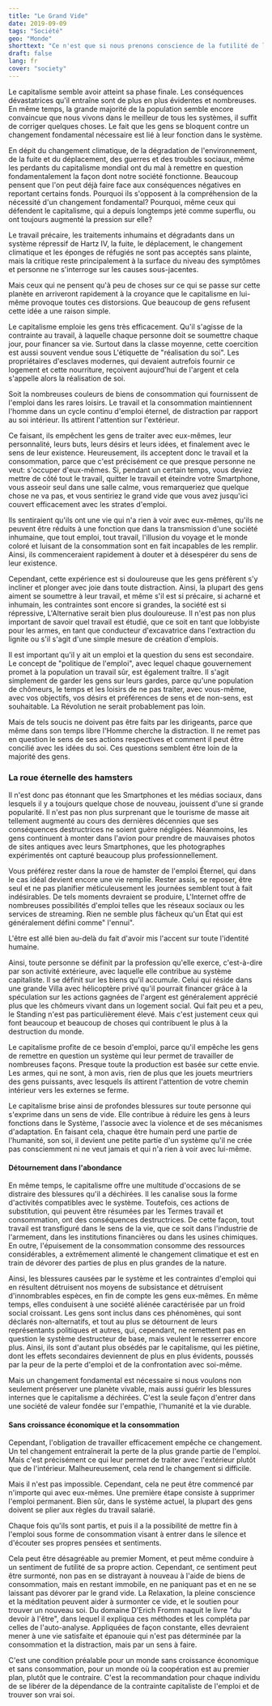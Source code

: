 ```yaml
---
title: "Le Grand Vide"
date: 2019-09-09
tags: "Société"
geo: "Monde"
shorttext: "Ce n'est que si nous prenons conscience de la futilité de la 'roue de hamster' dans laquelle nous sommes piégés que nous trouverons le courage de sortir."
draft: false
lang: fr
cover: "society"
---
```


Le capitalisme semble avoir atteint sa phase finale. Les conséquences dévastatrices qu'il entraîne sont de plus en plus évidentes et nombreuses. En même temps, la grande majorité de la population semble encore convaincue que nous vivons dans le meilleur de tous les systèmes, il suffit de corriger quelques choses. Le fait que les gens se bloquent contre un changement fondamental nécessaire est lié à leur fonction dans le système.

En dépit du changement climatique, de la dégradation de l'environnement, de la fuite et du déplacement, des guerres et des troubles sociaux, même les perdants du capitalisme mondial ont du mal à remettre en question fondamentalement la façon dont notre société fonctionne. Beaucoup pensent que l'on peut déjà faire face aux conséquences négatives en reportant certains fonds. Pourquoi ils s'opposent à la compréhension de la nécessité d'un changement fondamental? Pourquoi, même ceux qui défendent le capitalisme, qui a depuis longtemps jeté comme superflu, ou ont toujours augmenté la pression sur elle?

Le travail précaire, les traitements inhumains et dégradants dans un système répressif de Hartz IV, la fuite, le déplacement, le changement climatique et les éponges de réfugiés ne sont pas acceptés sans plainte, mais la critique reste principalement à la surface du niveau des symptômes et personne ne s'interroge sur les causes sous-jacentes.

Mais ceux qui ne pensent qu'à peu de choses sur ce qui se passe sur cette planète en arriveront rapidement à la croyance que le capitalisme en lui-même provoque toutes ces distorsions. Que beaucoup de gens refusent cette idée a une raison simple.

Le capitalisme emploie les gens très efficacement. Qu'il s'agisse de la contrainte au travail, à laquelle chaque personne doit se soumettre chaque jour, pour financer sa vie. Surtout dans la classe moyenne, cette coercition est aussi souvent vendue sous L'étiquette de "réalisation du soi". Les propriétaires d'esclaves modernes, qui devaient autrefois fournir ce logement et cette nourriture, reçoivent aujourd'hui de l'argent et cela s'appelle alors la réalisation de soi. 

Soit la nombreuses couleurs de biens de consommation qui fournissent de l'emploi dans les rares loisirs. Le travail et la consommation maintiennent l'homme dans un cycle continu d'emploi éternel, de distraction par rapport au soi intérieur. Ils attirent l'attention sur l'extérieur.

Ce faisant, ils empêchent les gens de traiter avec eux-mêmes, leur personnalité, leurs buts, leurs désirs et leurs idées, et finalement avec le sens de leur existence. Heureusement, ils acceptent donc le travail et la consommation, parce que c'est précisément ce que presque personne ne veut: s'occuper d'eux-mêmes. Si, pendant un certain temps, vous deviez mettre de côté tout le travail, quitter le travail et éteindre votre Smartphone, vous asseoir seul dans une salle calme, vous remarqueriez que quelque chose ne va pas, et vous sentiriez le grand vide que vous avez jusqu'ici couvert efficacement avec les strates d'emploi.

Ils sentiraient qu'ils ont une vie qui n'a rien à voir avec eux-mêmes, qu'ils ne peuvent être réduits à une fonction que dans la transmission d'une société inhumaine, que tout emploi, tout travail, l'illusion du voyage et le monde coloré et luisant de la consommation sont en fait incapables de les remplir. Ainsi, ils commenceraient rapidement à douter et à désespérer du sens de leur existence.

Cependant, cette expérience est si douloureuse que les gens préfèrent s'y incliner et plonger avec joie dans toute distraction. Ainsi, la plupart des gens aiment se soumettre à leur travail, et même s'il est si précaire, si acharné et inhumain, les contraintes sont encore si grandes, la société est si répressive, L'Alternative serait bien plus douloureuse. Il n'est pas non plus important de savoir quel travail est étudié, que ce soit en tant que lobbyiste pour les armes, en tant que conducteur d'excavatrice dans l'extraction du lignite ou s'il s'agit d'une simple mesure de création d'emplois.

Il est important qu'il y ait un emploi et la question du sens est secondaire. Le concept de "politique de l'emploi", avec lequel chaque gouvernement promet à la population un travail sûr, est également traître. Il s'agit simplement de garder les gens sur leurs gardes, parce qu'une population de chômeurs, le temps et les loisirs de ne pas traiter, avec vous-même, avec vos objectifs, vos désirs et préférences de sens et de non-sens, est souhaitable. La Révolution ne serait probablement pas loin.

Mais de tels soucis ne doivent pas être faits par les dirigeants, parce que même dans son temps libre l'Homme cherche la distraction. Il ne remet pas en question le sens de ses actions respectives et comment il peut être concilié avec les idées du soi. Ces questions semblent être loin de la majorité des gens.

### La roue éternelle des hamsters

Il n'est donc pas étonnant que les Smartphones et les médias sociaux, dans lesquels il y a toujours quelque chose de nouveau, jouissent d'une si grande popularité. Il n'est pas non plus surprenant que le tourisme de masse ait tellement augmenté au cours des dernières décennies que ses conséquences destructrices ne soient guère négligées. Néanmoins, les gens continuent à monter dans l'avion pour prendre de mauvaises photos de sites antiques avec leurs Smartphones, que les photographes expérimentés ont capturé beaucoup plus professionnellement.

Vous préférez rester dans la roue de hamster de l'emploi Éternel, qui dans le cas idéal devient encore une vie remplie. Rester assis, se reposer, être seul et ne pas planifier méticuleusement les journées semblent tout à fait indésirables. De tels moments devraient se produire, L'Internet offre de nombreuses possibilités d'emploi telles que les réseaux sociaux ou les services de streaming. Rien ne semble plus fâcheux qu'un État qui est généralement défini comme" l'ennui".

L'être est allé bien au-delà du fait d'avoir mis l'accent sur toute l'identité humaine.

Ainsi, toute personne se définit par la profession qu'elle exerce, c'est-à-dire par son activité extérieure, avec laquelle elle contribue au système capitaliste. Il se définit sur les biens qu'il accumule. Celui qui réside dans une grande Villa avec hélicoptère privé qu'il pourrait financer grâce à la spéculation sur les actions gagnées de l'argent est généralement apprécié plus que les chômeurs vivant dans un logement social. Qui fait peu et a peu, le Standing n'est pas particulièrement élevé. Mais c'est justement ceux qui font beaucoup et beaucoup de choses qui contribuent le plus à la destruction du monde.

Le capitalisme profite de ce besoin d'emploi, parce qu'il empêche les gens de remettre en question un système qui leur permet de travailler de nombreuses façons. Presque toute la production est basée sur cette envie. Les armes, qui ne sont, à mon avis, rien de plus que les jouets meurtriers des gens puissants, avec lesquels ils attirent l'attention de votre chemin intérieur vers les externes se ferme.

Le capitalisme brise ainsi de profondes blessures sur toute personne qui s'exprime dans un sens de vide. Elle contribue à réduire les gens à leurs fonctions dans le Système, l'associe avec la violence et de ses mécanismes d'adaptation. En faisant cela, chaque être humain perd une partie de l'humanité, son soi, il devient une petite partie d'un système qu'il ne crée pas consciemment ni ne veut jamais et qui n'a rien à voir avec lui-même.

#### Détournement dans l'abondance

En même temps, le capitalisme offre une multitude d'occasions de se distraire des blessures qu'il a déchirées. Il les canalise sous la forme d'activités compatibles avec le système. Toutefois, ces actions de substitution, qui peuvent être résumées par les Termes travail et consommation, ont des conséquences destructrices. De cette façon, tout travail est transfiguré dans le sens de la vie, que ce soit dans l'industrie de l'armement, dans les institutions financières ou dans les usines chimiques. En outre, l'épuisement de la consommation consomme des ressources considérables, a extrêmement alimenté le changement climatique et est en train de dévorer des parties de plus en plus grandes de la nature.

Ainsi, les blessures causées par le système et les contraintes d'emploi qui en résultent détruisent nos moyens de subsistance et détruisent d'innombrables espèces, en fin de compte les gens eux-mêmes. En même temps, elles conduisent à une société aliénée caractérisée par un froid social croissant. Les gens sont inclus dans ces phénomènes, qui sont déclarés non-alternatifs, et tout au plus se détournent de leurs représentants politiques et autres, qui, cependant, ne remettent pas en question le système destructeur de base, mais veulent le resserrer encore plus. Ainsi, ils sont d'autant plus obsédés par le capitalisme, qui les piétine, dont les effets secondaires deviennent de plus en plus évidents, poussés par la peur de la perte d'emploi et de la confrontation avec soi-même.

Mais un changement fondamental est nécessaire si nous voulons non seulement préserver une planète vivable, mais aussi guérir les blessures internes que le capitalisme a déchirées. C'est la seule façon d'entrer dans une société de valeur fondée sur l'empathie, l'humanité et la vie durable.

#### Sans croissance économique et la consommation

Cependant, l'obligation de travailler efficacement empêche ce changement. Un tel changement entraînerait la perte de la plus grande partie de l'emploi. Mais c'est précisément ce qui leur permet de traiter avec l'extérieur plutôt que de l'intérieur. Malheureusement, cela rend le changement si difficile.

Mais il n'est pas impossible. Cependant, cela ne peut être commencé par n'importe qui avec eux-mêmes. Une première étape consiste à supprimer l'emploi permanent. Bien sûr, dans le système actuel, la plupart des gens doivent se plier aux règles du travail salarié.

Chaque fois qu'ils sont partis, et puis il a la possibilité de mettre fin à l'emploi sous forme de consommation visant à entrer dans le silence et d'écouter ses propres pensées et sentiments.

Cela peut être désagréable au premier Moment, et peut même conduire à un sentiment de futilité de sa propre action. Cependant, ce sentiment peut être surmonté, non pas en se distrayant à nouveau à l'aide de biens de consommation, mais en restant immobile, en ne paniquant pas et en ne se laissant pas dévorer par le grand vide. La Relaxation, la pleine conscience et la méditation peuvent aider à surmonter ce vide, et le soutien pour trouver un nouveau soi. Du domaine D'Erich Fromm naquit le livre "du devoir à l'être", dans lequel il expliqua ces méthodes et les compléta par celles de l'auto-analyse. Appliquées de façon constante, elles devraient mener à une vie satisfaite et épanouie qui n'est pas déterminée par la consommation et la distraction, mais par un sens à faire.

C'est une condition préalable pour un monde sans croissance économique et sans consommation, pour un monde où la coopération est au premier plan, plutôt que le contraire. C'est la recommandation pour chaque individu de se libérer de la dépendance de la contrainte capitaliste de l'emploi et de trouver son vrai soi.
